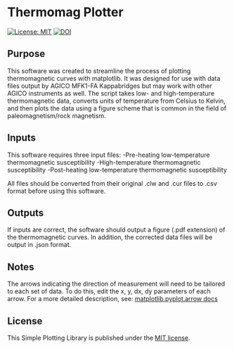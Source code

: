# Thermomag Plotter

[![License: MIT](https://img.shields.io/badge/License-MIT-yellow.svg)](LICENSE)
[![DOI](https://zenodo.org/badge/DOI/10.5072/zenodo.791886.svg)](10.5072/zenodo.791886)

## Purpose

This software was created to streamline the process of plotting thermomagnetic curves with matplotlib.
It was designed for use with data files output by AGICO MFK1-FA Kappabridges but may work with other 
AGICO instruments as well. The script takes low- and high-temperature thermomagnetic data, converts units
of temperature from Celsius to Kelvin, and then plots the data using a figure scheme that is common in 
the field of paleomagnetism/rock magnetism.

## Inputs

This software requires three input files:
-Pre-heating low-temperature thermomagnetic susceptibility
-High-temperature thermomagnetic susceptibility
-Post-heating low-temperature thermomagnetic susceptibility

All files should be converted from their original .clw and .cur files to .csv format before using this software.

## Outputs

If inputs are correct, the software should output a figure (.pdf extension) of the thermomagnetic curves. 
In addition, the corrected data files will be output in .json format. 

## Notes

The arrows indicating the direction of measurement will need to be tailored to each set of data. To do this,
edit the x, y, dx, dy parameters of each arrow. For a more detailed description, see:
[matplotlib.pyplot.arrow docs](https://matplotlib.org/stable/api/_as_gen/matplotlib.pyplot.arrow.html)

## License

This Simple Plotting Library is published under the [MIT license](LICENSE.txt).
